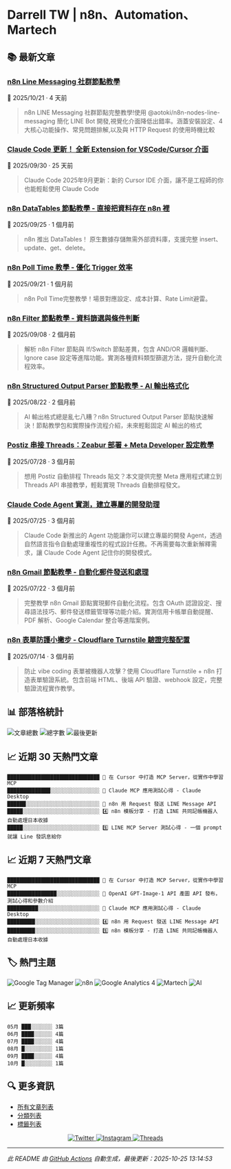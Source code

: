 # Darrell TW | n8n、Automation、Martech

## 📚 最新文章

### [n8n Line Messaging 社群節點教學](https://www.darrelltw.com/n8n-line-messaging-community-node/?utm_source=github_readme&utm_medium=referral)
📅 2025/10/21 · 4 天前

> n8n LINE Messaging 社群節點完整教學!使用 @aotoki/n8n-nodes-line-messaging 簡化 LINE Bot 開發,視覺化介面降低出錯率。涵蓋安裝設定、4 大核心功能操作、常見問題排解,以及與 HTTP Request 的使用時機比較


### [Claude Code 更新！ 全新 Extension for VSCode/Cursor 介面](https://www.darrelltw.com/claude_code_update_202509/?utm_source=github_readme&utm_medium=referral)
📅 2025/09/30 · 25 天前

> Claude Code 2025年9月更新：新的 Cursor IDE 介面，讓不是工程師的你也能輕鬆使用 Claude Code


### [n8n DataTables 節點教學 - 直接把資料存在 n8n 裡](https://www.darrelltw.com/n8n-datatables-node/?utm_source=github_readme&utm_medium=referral)
📅 2025/09/25 · 1 個月前

> n8n 推出 DataTables！ 原生數據存儲無需外部資料庫，支援完整 insert、update、get、delete。


### [n8n Poll Time 教學 - 優化 Trigger 效率](https://www.darrelltw.com/n8n-poll-time-setting/?utm_source=github_readme&utm_medium=referral)
📅 2025/09/21 · 1 個月前

> n8n Poll Time完整教學！場景對應設定、成本計算、Rate Limit避雷。


### [n8n Filter 節點教學 - 資料篩選與條件判斷](https://www.darrelltw.com/n8n-filter-node/?utm_source=github_readme&utm_medium=referral)
📅 2025/09/08 · 2 個月前

> 解析 n8n Filter 節點與 If/Switch 節點差異，包含 AND/OR 邏輯判斷、Ignore case 設定等進階功能。實測各種資料類型篩選方法，提升自動化流程效率。


### [n8n Structured Output Parser 節點教學 - AI 輸出格式化](https://www.darrelltw.com/n8n_structured_output_parser_node/?utm_source=github_readme&utm_medium=referral)
📅 2025/08/22 · 2 個月前

> AI 輸出格式總是亂七八糟？n8n Structured Output Parser 節點快速解決！節點教學包和實際操作流程介紹，未來輕鬆固定 AI 輸出的格式


### [Postiz 串接 Threads：Zeabur 部署 + Meta Developer 設定教學](https://www.darrelltw.com/postiz-zeabur-threads-tutorial/?utm_source=github_readme&utm_medium=referral)
📅 2025/07/28 · 3 個月前

> 想用 Postiz 自動排程 Threads 貼文？本文提供完整 Meta 應用程式建立到 Threads API 串接教學，輕鬆實現 Threads 自動排程發文。


### [Claude Code Agent 實測，建立專屬的開發助理](https://www.darrelltw.com/claude-code-agent/?utm_source=github_readme&utm_medium=referral)
📅 2025/07/25 · 3 個月前

> Claude Code 新推出的 Agent 功能讓你可以建立專屬的開發 Agent，透過自然語言指令自動處理重複性的程式設計任務。不再需要每次重新解釋需求，讓 Claude Code Agent 記住你的開發模式。


### [n8n Gmail 節點教學 - 自動化郵件發送和處理](https://www.darrelltw.com/n8n-gmail-node/?utm_source=github_readme&utm_medium=referral)
📅 2025/07/22 · 3 個月前

> 完整教學 n8n Gmail 節點實現郵件自動化流程。包含 OAuth 認證設定、搜尋語法技巧、郵件發送標籤管理等功能介紹。實測信用卡帳單自動提醒、PDF 解析、Google Calendar 整合等進階案例。


### [n8n 表單防護小撇步 - Cloudflare Turnstile 驗證完整配置](https://www.darrelltw.com/n8n-with-cloudflare-turnstile-CAPTCHA/?utm_source=github_readme&utm_medium=referral)
📅 2025/07/14 · 3 個月前

> 防止 vibe coding 表單被機器人攻擊？使用 Cloudflare Turnstile + n8n 打造表單驗證系統。包含前端 HTML、後端 API 驗證、webhook 設定，完整驗證流程實作教學。


## 📊 部落格統計
![文章總數](https://img.shields.io/badge/文章總數-109-blue?style=flat-square)
![總字數](https://img.shields.io/badge/總字數-241,942+-blue?style=flat-square)
![最後更新](https://img.shields.io/badge/最後更新-2025/10/25-green?style=flat-square)

## 📈 近期 30 天熱門文章
```text
██████████████████████████████ 🥇 在 Cursor 中打造 MCP Server，從實作中學習 MCP
██████████████░░░░░░░░░░░░░░░░ 🥈 Claude MCP 應用測試心得 - Claude Desktop
██████░░░░░░░░░░░░░░░░░░░░░░░░ 🥉 n8n 用 Request 發送 LINE Message API
█████░░░░░░░░░░░░░░░░░░░░░░░░░ 4️⃣ n8n 模板分享 - 打造 LINE 共同記帳機器人 自動處理日本收據
█████░░░░░░░░░░░░░░░░░░░░░░░░░ 5️⃣ LINE MCP Server 測試心得 - 一個 prompt 就讓 Line 發訊息給你
```


## 📈 近期 7 天熱門文章
```text
██████████████████████████████ 🥇 在 Cursor 中打造 MCP Server，從實作中學習 MCP
████████████████░░░░░░░░░░░░░░ 🥈 OpenAI GPT-Image-1 API 產圖 API 發布，測試心得和參數介紹
██████████░░░░░░░░░░░░░░░░░░░░ 🥉 Claude MCP 應用測試心得 - Claude Desktop
█████████░░░░░░░░░░░░░░░░░░░░░ 4️⃣ n8n 用 Request 發送 LINE Message API
█████████░░░░░░░░░░░░░░░░░░░░░ 5️⃣ n8n 模板分享 - 打造 LINE 共同記帳機器人 自動處理日本收據
```


## 🏷️ 熱門主題
![Google Tag Manager](https://img.shields.io/badge/Google%20Tag%20Manager-27-orange?style=flat-square) ![n8n](https://img.shields.io/badge/n8n-24-orange?style=flat-square) ![Google Analytics 4](https://img.shields.io/badge/Google%20Analytics%204-15-orange?style=flat-square) ![Martech](https://img.shields.io/badge/Martech-13-orange?style=flat-square) ![AI](https://img.shields.io/badge/AI-8-orange?style=flat-square)

## 📈 更新頻率
```text
05月 ███░░░░░░░ 3篇
06月 ████░░░░░░ 4篇
07月 ████░░░░░░ 4篇
08月 █░░░░░░░░░ 1篇
09月 ████░░░░░░ 4篇
10月 █░░░░░░░░░ 1篇
```


## 🔍 更多資訊
- [所有文章列表](https://www.darrelltw.com/archives/)
- [分類列表](https://www.darrelltw.com/categories/)
- [標籤列表](https://www.darrelltw.com/tags/)

<div align="center">
  <a href="https://twitter.com/DarrellMarTech" target="_blank">
    <img src="https://img.shields.io/badge/Twitter-1DA1F2?style=for-the-badge&logo=twitter&logoColor=white" alt="Twitter">
  </a>
  <a href="https://www.instagram.com/darrell_tw_/" target="_blank">
    <img src="https://img.shields.io/badge/Instagram-E4405F?style=for-the-badge&logo=instagram&logoColor=white" alt="Instagram">
  </a>
  <a href="https://www.threads.net/@darrell_tw_" target="_blank">
    <img src="https://img.shields.io/badge/Threads-000000?style=for-the-badge&logo=threads&logoColor=white" alt="Threads">
  </a>
</div>

---
*此 README 由 [GitHub Actions](https://github.com/Darrellwan/hexo_blog/actions) 自動生成，最後更新：2025-10-25 13:14:53*
